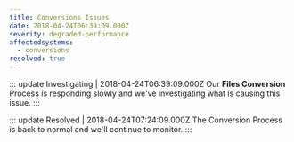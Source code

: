```yaml
---
title: Conversions Issues
date: 2018-04-24T06:39:09.000Z
severity: degraded-performance
affectedsystems:
  - conversions
resolved: true
---
```


::: update Investigating | 2018-04-24T06:39:09.000Z
Our **Files Conversion** Process is responding slowly and we've investigating what is causing this issue.
:::

::: update Resolved | 2018-04-24T07:24:09.000Z
The Conversion Process is back to normal and we'll continue to monitor.
:::
